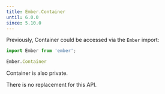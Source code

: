 ```yaml
---
title: Ember.Container
until: 6.0.0
since: 5.10.0
---
```



Previously, Container could be accessed via the `Ember` import:
```js
import Ember from 'ember';

Ember.Container
```
Container is also private.

There is no replacement for this API.
